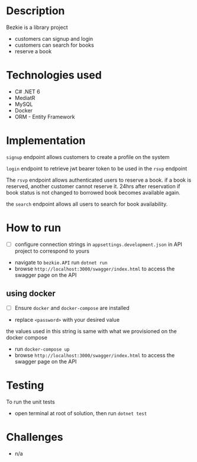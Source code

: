 # Description
Bezkie is a library project
- customers can signup and login
- customers can search for books
- reserve a book

# Technologies used
- C# .NET 6
- MediatR
- MySQL
- Docker
- ORM - Entity Framework


# Implementation
`signup` endpoint allows customers to create a profile on the system <br>

`login` endpoint to retrieve jwt bearer token to be used in the `rsvp` endpoint <br>

The `rsvp` endpoint allows authenticated users to reserve a book.
if a book is reserved, another customer cannot reserve it. 24hrs after reservation if book status is not changed to borrowed book becomes available again.

the `search` endpoint allows all users to search for book availability.

# How to run
- [ ] configure connection strings in `appsettings.development.json` in API project to correspond to yours

- navigate to `bezkie.API` run `dotnet run`
- browse `http://localhost:3000/swagger/index.html` to access the swagger page on the API

## using docker
- [ ] Ensure `docker` and `docker-compose` are installed
- replace `<password>` with your desired value

the values used in this string is same with what we provisioned on the docker compose

- run `docker-compose up`
- browse `http://localhost:3000/swagger/index.html` to access the swagger page on the API

# Testing
To run the unit tests
  - open terminal at root of solution, then run `dotnet test`

# Challenges
- n/a
